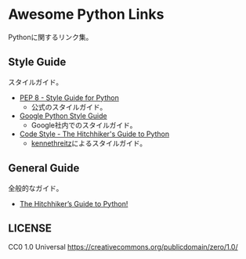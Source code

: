 Awesome Python Links
======================
Pythonに関するリンク集。


Style Guide
-----------
スタイルガイド。
* [PEP 8 - Style Guide for Python](https://www.python.org/dev/peps/pep-0008/)
    * 公式のスタイルガイド。
* [Google Python Style Guide](https://google-styleguide.googlecode.com/svn/trunk/pyguide.html)
    * Google社内でのスタイルガイド。
* [Code Style - The Hitchhiker's Guide to Python](http://docs.python-guide.org/en/latest/writing/style/)
    * [kennethreitz](https://github.com/kennethreitz)によるスタイルガイド。


General Guide
-------------
全般的なガイド。
* [The Hitchhiker’s Guide to Python!](http://docs.python-guide.org/en/latest/)


LICENSE
-------
CC0 1.0 Universal
https://creativecommons.org/publicdomain/zero/1.0/

